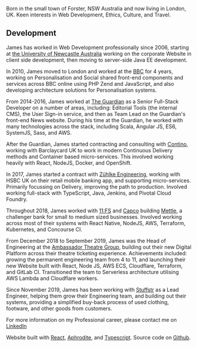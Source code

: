 Born in the small town of Forster, NSW Australia and now living in London, UK. Keen interests in Web Development, Ethics, Culture, and Travel.

## Development

James has worked in Web Development professionally since 2006, starting at [the University of Newcastle Australia](https://www.newcastle.edu.au/) working on the corporate Website in client side development, then moving to server-side Java EE development.

In 2010, James moved to London and worked at the [BBC](https://bbc.co.uk/) for 4 years, working on Personalisation and Social shared front-end components and services across BBC online using PHP Zend and JavaScript, and also developing architecture solutions for Personalisation systems.

From 2014-2016, James worked at [The Guardian](http://theguardian.com) as a Senior Full-Stack Developer on a number of areas, including: Editorial Tools (the internal CMS), the User Sign-in service, and then as Team Lead on the Guardian's front-end News website. During his time at the Guardian, he worked with many technologies across the stack, including Scala, Angular JS, ES6, SystemJS, Sass, and AWS.

After the Guardian, James started contracting and consulting with [Contino](http://contino.io/), working with Barclaycard UK to work in modern Continuous Delivery methods and Container based micro-services. This involved working heavily with React, NodeJS, Docker, and OpenShift.

In 2017, James started a contract with [Zühlke Engineering](https://www.zuehlke.com), working with HSBC UK on their retail mobile banking app, and supporting micro-services. Primarily focussing on Delivery, improving the path to production. Involved working full-stack with TypeScript, Java, Jenkins, and Pivotal Cloud Foundry.

Throughout 2018, James worked with [11:FS](https://11fs.com/) and [Capco](https://capco.com/) building [Mettle](https://mettle.co.uk/), a challenger bank for small to medium sized businesses. Involved working across most of their systems with React Native, NodeJS, AWS, Terraform, Kubernetes, and Concourse CI.

From December 2018 to September 2019, James was the Head of Engineering at the [Ambassador Theatre Group](https://www.atgtickets.com/), building out their new Digital Platform across their theatre ticketing experience. Achievements included: growing the permanent engineering team from 4 to 11, and launching their new Website built with React, Node JS, AWS ECS, Cloudflare, Terraform, and GitLab CI. Transitioned the team to Serverless architecture utilising AWS Lambda and Cloudflare workers.

Since November 2019, James has been working with [Stuffstr](https://www.stuffstr.com/) as a Lead Engineer, helping them grow their Engineering team, and building out their systems, providing a simplified buy-back process of used clothing, footware, and other goods from customers.

For more information on my Professional career, please contact me on [LinkedIn](https://www.linkedin.com/in/jamespamplin)

Website built with [React](https://reactjs.org/), [Aphrodite](https://github.com/Khan/aphrodite), and [Typescript](https://www.typescriptlang.org/). Source code on [Github](https://github.com/jamespamplin/jamespamplin.com).
